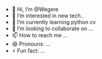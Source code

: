 - 👋 Hi, I’m @Wegere
- 👀 I’m interested in new tech..
- 🌱 I’m currently learning python cv
- 💞️ I’m looking to collaborate on ...
- 📫 How to reach me ...
- 😄 Pronouns: ...
- ⚡ Fun fact: ...

<!---
Wegere/Wegere is a ✨ special ✨ repository because its `README.md` (this file) appears on your GitHub profile.
You can click the Preview link to take a look at your changes.
--->
